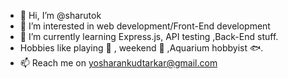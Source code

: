 - 👋 Hi, I’m @sharutok
- 👀 I’m interested in web development/Front-End development
- 🌱 I’m currently learning Express.js, API testing ,Back-End stuff.
- Hobbies like playing 🎸 , weekend 🚴 ,Aquarium hobbyist 🐟.
- 📫 Reach me on yosharankudtarkar@gmail.com

<!---
sharutok/sharutok is a ✨ special ✨ repository because its `README.md` (this file) appears on your GitHub profile.
You can click the Preview link to take a look at your changes.
--->
